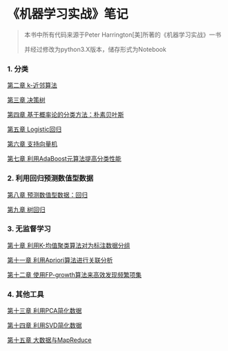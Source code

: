 # 《机器学习实战》笔记

> 本书中所有代码来源于Peter Harrington[美]所著的《机器学习实战》一书
>
> 并经过修改为python3.X版本，储存形式为Notebook

### 1. 分类

[第二章 k-近邻算法 ](http://nbviewer.jupyter.org/github/KuiyuanZhang/Machine-Learning-in-Action/tree/master/chapter2/KNN.ipynb)

[第三章 决策树](https://github.com/KuiyuanZhang/Machine-Learning-in-Action/tree/master/chapter3/.ipynb)

[第四章 基于概率论的分类方法：朴素贝叶斯 ](http://nbviewer.jupyter.org/github/KuiyuanZhang/Machine-Learning-in-Action/tree/master/chapter4/bayes.ipynb)

[第五章  Logistic回归](https://github.com/KuiyuanZhang/Machine-Learning-in-Action/tree/master/chapter2/KNN.ipynb)

[第六章 支持向量机 ](https://github.com/KuiyuanZhang/Machine-Learning-in-Action/tree/master/chapter2/KNN.ipynb)

[第七章 利用AdaBoost元算法提高分类性能 ](https://github.com/KuiyuanZhang/Machine-Learning-in-Action/tree/master/chapter2/KNN.ipynb)

### 2. 利用回归预测数值型数据

[第八章 预测数值型数据：回归 ](https://github.com/KuiyuanZhang/Machine-Learning-in-Action/tree/master/chapter2/KNN.ipynb)

[第九章 树回归 ](http://nbviewer.jupyter.org/github/KuiyuanZhang/Machine-Learning-in-Action/tree/master/chapter2/KNN.ipynb)

### 3. 无监督学习

[第十章 利用K-均值聚类算法对为标注数据分组 ](http://nbviewer.jupyter.org/github/KuiyuanZhang/Machine-Learning-in-Action/tree/master/chapter2/KNN.ipynb)

[第十一章 利用Apriori算法进行关联分析](http://nbviewer.jupyter.org/github/KuiyuanZhang/Machine-Learning-in-Action/tree/master/chapter2/KNN.ipynb)

[第十二章 使用FP-growth算法来高效发现频繁项集 ](http://nbviewer.jupyter.org/github/KuiyuanZhang/Machine-Learning-in-Action/tree/master/chapter2/KNN.ipynb)

### 4. 其他工具

[第十三章 利用PCA简化数据 ](http://nbviewer.jupyter.org/github/KuiyuanZhang/Machine-Learning-in-Action/tree/master/chapter2/KNN.ipynb)

[第十四章 利用SVD简化数据 ](http://nbviewer.jupyter.org/github/KuiyuanZhang/Machine-Learning-in-Action/tree/master/chapter2/KNN.ipynb)

[第十五章 大数据与MapReduce ](http://nbviewer.jupyter.org/github/KuiyuanZhang/Machine-Learning-in-Action/tree/master/chapter2/KNN.ipynb)






